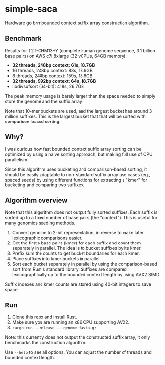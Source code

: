 # simple-saca
Hardware go brrr bounded context suffix array construction algorithm.

## Benchmark
Results for T2T-CHM13+Y (complete human genome sequence, 3.1 billion base pairs) on AWS c7i.8xlarge (32 vCPUs, 64GB memory):
* **32 threads, 248bp context: 61s, 18.7GB**
* 16 threads, 248bp context: 83s, 18.6GB
* 8 threads, 248bp context: 159s, 18.6GB
* **32 threads, 992bp context: 64s, 18.7GB**
* libdivsufsort (64-bit): 418s, 26.7GB

The peak memory usage is barely larger than the space needed to simply store the genome and the suffix array.

Note that 10-mer buckets are used, and the largest bucket has around 3 million suffixes. This is the largest bucket
that that will be sorted with comparison-based sorting.

## Why?
I was curious how fast bounded context suffix array sorting can be optimized by using a naive sorting approach,
but making full use of CPU parallelism.

Since this algorithm uses bucketing and comparison-based sorting, it should be easily adaptable to non-standard
suffix array use cases (eg., spaced seeds) by using different functions for extracting a "kmer" for bucketing and
comparing two suffixes.

## Algorithm overview
Note that this algorithm does not output fully sorted suffixes.
Each suffix is sorted up to a fixed number of base pairs (the "context").
This is useful for many genomics seeding methods.

1. Convert genome to 2-bit representation, in reverse to make later lexicographic comparisons easier.
2. Get the first `k` base pairs (kmer) for each suffix and count them separately in parallel.
The idea is to bucket suffixes by its kmer.
3. Prefix sum the counts to get bucket boundaries for each kmer.
4. Place suffixes into kmer buckets in parallel.
5. Sort each bucket separately in parallel by using the comparison-based sort from Rust's standard library.
Suffixes are compared lexicographically up to the bounded context length by using AVX2 SIMD.

Suffix indexes and kmer counts are stored using 40-bit integers to save space.

## Run
1. Clone this repo and install Rust.
2. Make sure you are running an x86 CPU supporting AVX2.
3. `cargo run --release -- genome.fasta.gz`

Note: this currently does not output the constructed suffix array, it only benchmarks
the construction algorithm.

Use `--help` to see all options. You can adjust the number of threads
and bounded context length.
